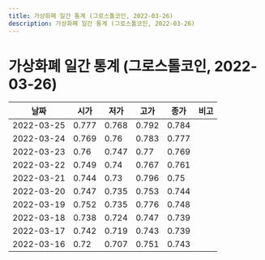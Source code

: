 ```yaml
---
title: 가상화폐 일간 통계 (그로스톨코인, 2022-03-26)
description: 가상화폐 일간 통계 (그로스톨코인, 2022-03-26)
---
```


가상화폐 일간 통계 (그로스톨코인, 2022-03-26)
===

|날짜|시가|저가|고가|종가|비고|
|--|--|--|--|--|--|
|2022-03-25|0.777|0.768|0.792|0.784|    |
|2022-03-24|0.769|0.76|0.783|0.777|    |
|2022-03-23|0.76|0.747|0.77|0.769|    |
|2022-03-22|0.749|0.74|0.767|0.761|    |
|2022-03-21|0.744|0.73|0.796|0.75|    |
|2022-03-20|0.747|0.735|0.753|0.744|    |
|2022-03-19|0.752|0.735|0.776|0.748|    |
|2022-03-18|0.738|0.724|0.747|0.739|    |
|2022-03-17|0.742|0.719|0.743|0.739|    |
|2022-03-16|0.72|0.707|0.751|0.743|    |
